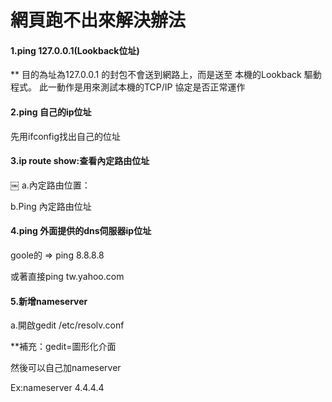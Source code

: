 ﻿# 網頁跑不出來解決辦法

#### 1.ping 127.0.0.1(Lookback位址)

** 目的為址為127.0.0.1 的封包不會送到網路上，而是送至 本機的Lookback 驅動程式。 此一動作是用來測試本機的TCP/IP 協定是否正常運作
#### 2.ping 自己的ip位址
先用ifconfig找出自己的位址

#### 3.ip route show:查看內定路由位址
￼
a.內定路由位置：

b.Ping 內定路由位址
#### 4.ping 外面提供的dns伺服器ip位址
goole的 => ping 8.8.8.8

或著直接ping tw.yahoo.com

#### 5.新增nameserver
a.開啟gedit /etc/resolv.conf

**補充：gedit=圖形化介面

然後可以自己加nameserver

Ex:nameserver 4.4.4.4
